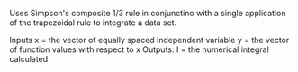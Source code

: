 Uses Simpson's composite 1/3 rule in conjunctino with a single application of the trapezoidal rule to integrate a data set. 

Inputs
  x = the vector of equally spaced independent variable
  y = the vector of function values with respect to x
Outputs:
  I = the numerical integral calculated
